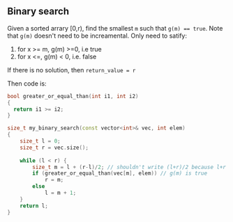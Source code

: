 ## Binary search
Given a sorted arrary [0,r), find the smallest `m` such that `g(m) == true`. Note that `g(m)` doesn't need to be increamental.
Only need to satify:
1. for x >= m, g(m) >=0, i.e true
2. for x <=, g(m) < 0, i.e. false

If there is no solution, then `return_value = r`

Then code is:

```cpp
bool greater_or_equal_than(int i1, int i2)
{
  return i1 >= i2;
}

size_t my_binary_search(const vector<int>& vec, int elem)
{
    size_t l = 0;
    size_t r = vec.size();
    
    while (l < r) {
        size_t m = l + (r-l)/2; // shouldn't write (l+r)/2 because l+r can overflow!!!!
        if (greater_or_equal_than(vec[m], elem)) // g(m) is true
            r = m;
        else
            l = m + 1;
    }
    return l;
}
```
